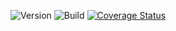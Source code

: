 ![Version](https://img.shields.io/github/package-json/v/aseprano/buraco_tables) ![Build](https://img.shields.io/travis/aseprano/buraco_tables) [![Coverage Status](https://img.shields.io/coveralls/github/aseprano/buraco_tables/master)](https://coveralls.io/github/aseprano/buraco_tables?branch=master)
